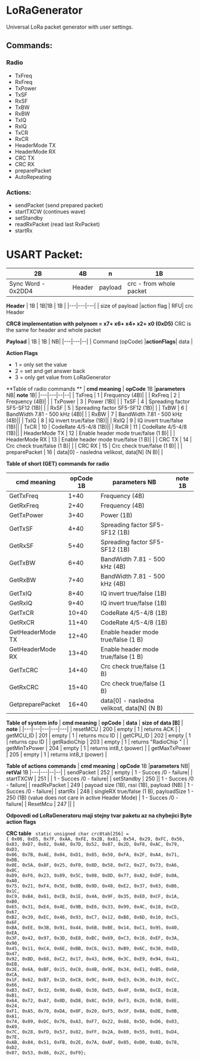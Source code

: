 # LoRaGenerator
Universal  LoRa packet generator with user settings.

## Commands:
### Radio
- TxFreq  
- RxFreq  
- TxPower 
- TxSF  
- RxSF  
- TxBW  
- RxBW  
- TxIQ  
- RxIQ  
- TxCR  
- RxCR  
- HeaderMode  TX 
- HeaderMode  RX 
- CRC TX  
- CRC RX  
- preparePacket 
- AutoRepeating

### Actions:
- sendPacket  (send prepared packet)
- startTXCW  (continues wave)
- setStandby 
- readRxPacket  (read last RxPacket)
- startRx  

# USART Packet:

| 2B  |  4B  |  n |  1B |
|---|---|---|---|
| Sync Word  - 0x2DD4  |Header|  payload |  crc - from whole packet |

**Header**
| 1B  |  1B|1B | 1B  | 
|---|---|---|
| size of payload  |action flag | RFU| crc Header  

**CRC8 implementation with polynom = x7+ x6+ x4+ x2+ x0 (0xD5)**
CRC is the same for header and whole packet

**Payload**
| 1B  | 1B   | NB|
|---|---|--|
| Command (opCode) |**actionFlags**| data  |

**Action Flags**
- 1 = only set the value
- 2 = set and get answer back
- 3 = only get value from LoRaGenerator


**Table of radio commands **
| **cmd meaning**  | **opCode** 1B  |**parameters** NB|  **note** 1B|
|---|---|--|--|
| TxFreq  | 1   | Frequency (4B)| |
| RxFreq  | 2   |  Frequency (4B)| |
| TxPower  | 3  | Power (1B)| |
| TxSF  | 4   | Spreading factor SF5-SF12 (1B)| |
| RxSF  | 5    | Spreading factor SF5-SF12 (1B)| |
| TxBW  | 6   |  BandWidth 7.81 - 500 kHz (4B)| |
| RxBW  | 7    |  BandWidth 7.81 - 500 kHz (4B)||
| TxIQ  | 8   |  IQ invert true/false (1B)||
| RxIQ  | 9   |  IQ invert true/false (1B)||
| TxCR  | 10   |  CodeRate 4/5-4/8 (1B)||
| RxCR  | 11    |  CodeRate 4/5-4/8 (1B)||
| HeaderMode  TX | 12  |    Enable header mode true/false (1 B)| |
| HeaderMode  RX | 13  |    Enable header mode true/false (1 B)| |
| CRC TX  | 14   |  Crc check true/false (1 B)| |
| CRC RX  | 15   |  Crc check true/false (1 B)| |
| preparePacket  | 16   | data[0] - nasledna velikost,  data[N] (N B)| |



**Table of short (GET) commands for radio**

| **cmd meaning**  | **opCode** 1B |**parameters** NB|  **note** 1B
|---|---|--|--|
| GetTxFreq  | 1+40  |  Frequency (4B)| |
| GetRxFreq  | 2+40  |   Frequency (4B)| |
| GetTxPower  | 3+40   | Power (1B)||
| GetTxSF  | 4+40   | Spreading factor SF5-SF12 (1B)| |
| GetRxSF  | 5+40    | Spreading factor SF5-SF12 (1B)| |
| GetTxBW  | 6+40   |  BandWidth 7.81 - 500 kHz (4B)| |
| GetRxBW  | 7+40    |  BandWidth 7.81 - 500 kHz (4B)| |
| GetTxIQ  | 8+40   |  IQ invert true/false (1B)| |
| GetRxIQ  | 9+40   |  IQ invert true/false (1B)| |
| GetTxCR  | 10+40   |  CodeRate 4/5-4/8 (1B)| |
| GetRxCR  | 11+40    |  CodeRate 4/5-4/8 (1B)||
| GetHeaderMode  TX | 12+40  |   Enable header mode true/false (1 B)| |
| GetHeaderMode  RX | 13+40  |   Enable header mode true/false (1 B)| |
| GetTxCRC  | 14+40  |   Crc check true/false (1 B)| |
| GetRxCRC  | 15+40  |   Crc check true/false (1 B)| |
| GetpreparePacket  | 16+40  | data[0] - nasledna velikost,  data[N] (N B)| |

**Table of system info**
|  **cmd meaning**  |  **opCode** |  **data** | **size of data [B]**  | **note**  |
|---|---|---|---|---|
| resetMCU  |  200 | empty  |  1 |  returns ACK |
| getMCU_ID | 201  |  empty | 1  | returns mcu ID  |
| getCPU_ID | 202  | empty  | 1  | returns cpu ID  |
| getRadioChip | 203  | empty  | 1  |  returns "RadioChip " |
| getMinTxPower | 204  | empty  | 1  |  returns int8_t (power) |
| getMaxTxPower | 205  | empty  | 1  |  returns int8_t (power) |

**Table of actions commands**
| **cmd meaning**  | **opCode** 1B |**parameters** NB|  **retVal** 1B
|---|---|--|--|
| sendPacket  | 252  | empty | 1 - Succes /0 - failure|
| startTXCW  | 251  | | 1 - Succes /0 - failure|
| setStandby  | 250   || 1 - Succes /0 - failure|
| readRxPacket  | 249  | payoad size (1B), rssi (1B), payload (NB) | 1 - Succes /0 - failure|
| startRx  | 248  | singleRX true/false (1 B), payloadSize 1 - 250 (1B) (value does not care in active Header Mode) | 1 - Succes /0 - failure|
| ResetMcu  | 247   || |


**Odpovedi od LoRaGeneratoru maji stejny tvar paketu az na chybejici Byte action flags**

**CRC table**
<code>
static unsigned char crc8tab[256] = {
    0x00, 0xD5, 0x7F, 0xAA, 0xFE, 0x2B, 0x81, 0x54, 0x29, 0xFC, 0x56, 0x83, 0xD7, 0x02, 0xA8, 0x7D,
    0x52, 0x87, 0x2D, 0xF8, 0xAC, 0x79, 0xD3, 0x06, 0x7B, 0xAE, 0x04, 0xD1, 0x85, 0x50, 0xFA, 0x2F,
    0xA4, 0x71, 0xDB, 0x0E, 0x5A, 0x8F, 0x25, 0xF0, 0x8D, 0x58, 0xF2, 0x27, 0x73, 0xA6, 0x0C, 0xD9,
    0xF6, 0x23, 0x89, 0x5C, 0x08, 0xDD, 0x77, 0xA2, 0xDF, 0x0A, 0xA0, 0x75, 0x21, 0xF4, 0x5E, 0x8B,
    0x9D, 0x48, 0xE2, 0x37, 0x63, 0xB6, 0x1C, 0xC9, 0xB4, 0x61, 0xCB, 0x1E, 0x4A, 0x9F, 0x35, 0xE0,
    0xCF, 0x1A, 0xB0, 0x65, 0x31, 0xE4, 0x4E, 0x9B, 0xE6, 0x33, 0x99, 0x4C, 0x18, 0xCD, 0x67, 0xB2,
    0x39, 0xEC, 0x46, 0x93, 0xC7, 0x12, 0xB8, 0x6D, 0x10, 0xC5, 0x6F, 0xBA, 0xEE, 0x3B, 0x91, 0x44,
    0x6B, 0xBE, 0x14, 0xC1, 0x95, 0x40, 0xEA, 0x3F, 0x42, 0x97, 0x3D, 0xE8, 0xBC, 0x69, 0xC3, 0x16,
    0xEF, 0x3A, 0x90, 0x45, 0x11, 0xC4, 0x6E, 0xBB, 0xC6, 0x13, 0xB9, 0x6C, 0x38, 0xED, 0x47, 0x92,
    0xBD, 0x68, 0xC2, 0x17, 0x43, 0x96, 0x3C, 0xE9, 0x94, 0x41, 0xEB, 0x3E, 0x6A, 0xBF, 0x15, 0xC0,
    0x4B, 0x9E, 0x34, 0xE1, 0xB5, 0x60, 0xCA, 0x1F, 0x62, 0xB7, 0x1D, 0xC8, 0x9C, 0x49, 0xE3, 0x36,
    0x19, 0xCC, 0x66, 0xB3, 0xE7, 0x32, 0x98, 0x4D, 0x30, 0xE5, 0x4F, 0x9A, 0xCE, 0x1B, 0xB1, 0x64,
    0x72, 0xA7, 0x0D, 0xD8, 0x8C, 0x59, 0xF3, 0x26, 0x5B, 0x8E, 0x24, 0xF1, 0xA5, 0x70, 0xDA, 0x0F,
    0x20, 0xF5, 0x5F, 0x8A, 0xDE, 0x0B, 0xA1, 0x74, 0x09, 0xDC, 0x76, 0xA3, 0xF7, 0x22, 0x88, 0x5D,
    0xD6, 0x03, 0xA9, 0x7C, 0x28, 0xFD, 0x57, 0x82, 0xFF, 0x2A, 0x80, 0x55, 0x01, 0xD4, 0x7E, 0xAB,
    0x84, 0x51, 0xFB, 0x2E, 0x7A, 0xAF, 0x05, 0xD0, 0xAD, 0x78, 0xD2, 0x07, 0x53, 0x86, 0x2C, 0xF9};
</code>

